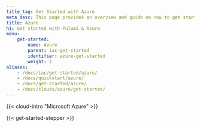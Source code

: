 ```yaml
---
title_tag: Get Started with Azure
meta_desc: This page provides an overview and guide on how to get started with Azure.
title: Azure
h1: Get started with Pulumi & Azure
menu:
    get-started:
        name: Azure
        parent: iac-get-started
        identifier: azure-get-started
        weight: 2
aliases:
    - /docs/iac/get-started/azure/
    - /docs/quickstart/azure/
    - /docs/get-started/azure/
    - /docs/clouds/azure/get-started/
---
```


{{< cloud-intro "Microsoft Azure" >}}

{{< get-started-stepper >}}
